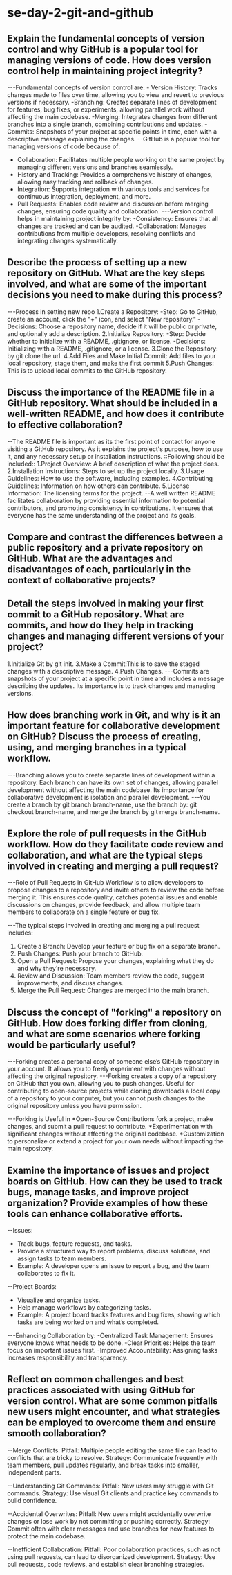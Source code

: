 # se-day-2-git-and-github
## Explain the fundamental concepts of version control and why GitHub is a popular tool for managing versions of code. How does version control help in maintaining project integrity?
---Fundamental concepts of version control are: - Version History: Tracks changes made to files over time, allowing you to view and revert to previous versions if necessary.
    -Branching: Creates separate lines of development for features, bug fixes, or experiments, allowing parallel work without affecting the main codebase.
    -Merging: Integrates changes from different branches into a single branch, combining contributions and updates.
    -Commits: Snapshots of your project at specific points in time, each with a descriptive message explaining the changes.
--GitHub is a popular tool for managing versions of code because of: 
   - Collaboration: Facilitates multiple people working on the same project by managing different versions and branches seamlessly.
   - History and Tracking: Provides a comprehensive history of changes, allowing easy tracking and rollback of changes.
   - Integration: Supports integration with various tools and services for continuous integration, deployment, and more.
   - Pull Requests: Enables code review and discussion before merging changes, ensuring code quality and collaboration.
---Version control helps in maintaining project integrity by: 
    -Consistency: Ensures that all changes are tracked and can be audited.
    -Collaboration: Manages contributions from multiple developers, resolving conflicts and integrating changes systematically.


## Describe the process of setting up a new repository on GitHub. What are the key steps involved, and what are some of the important decisions you need to make during this process?
---Process in setting new repo
1.Create a Repository:
     -Step: Go to GitHub, create an account, click the "+" icon, and select "New repository."
     -Decisions: Choose a repository name, decide if it will be public or private, and optionally add a description.
2.Initialize Repository:
   -Step: Decide whether to initialize with a README, .gitignore, or license.
   -Decisions: Initializing with a README,  .gitignore, or a license.
3.Clone the Repository: by git clone the url.
4.Add Files and Make Initial Commit: Add files to your local repository, stage them, and make the first commit
5.Push Changes: This is to upload local commits to the GitHub repository.


## Discuss the importance of the README file in a GitHub repository. What should be included in a well-written README, and how does it contribute to effective collaboration?
--The README file is important as its the first point of contact for anyone visiting a GitHub repository. As it explains the project's purpose, how to use it, and any necessary setup or installation instructions.
::Following should be included:: 
1.Project Overview: A brief description of what the project does.
2.Installation Instructions: Steps to set up the project locally.
3.Usage Guidelines: How to use the software, including examples.
4.Contributing Guidelines: Information on how others can contribute.
5.License Information: The licensing terms for the project.
--A well written README facilitates collaboration by providing essential information to potential contributors, and promoting consistency in contributions. It ensures that everyone has the same understanding of the project and its goals.

## Compare and contrast the differences between a public repository and a private repository on GitHub. What are the advantages and disadvantages of each, particularly in the context of collaborative projects?


## Detail the steps involved in making your first commit to a GitHub repository. What are commits, and how do they help in tracking changes and managing different versions of your project?
1.Initialize Git by git init.
3.Make a Commit:This is to save the staged changes with a descriptive message.
4.Push Changes.
---Commits are snapshots of your project at a specific point in time and includes a message describing the updates. Its importance is to track changes and managing versions.

## How does branching work in Git, and why is it an important feature for collaborative development on GitHub? Discuss the process of creating, using, and merging branches in a typical workflow.
---Branching allows you to create separate lines of development within a repository. Each branch can have its own set of changes, 
allowing parallel development without affecting the main codebase. Its importance for collaborative development is isolation and parallel development.
---You create a branch by git branch branch-name, use the branch by: git checkout branch-name, and merge the branch by git merge branch-name.


## Explore the role of pull requests in the GitHub workflow. How do they facilitate code review and collaboration, and what are the typical steps involved in creating and merging a pull request?
---Role of Pull Requests in GitHub Workflow is to allow developers to propose changes to a repository and invite others to review the code before merging it. This ensures code quality, catches potential issues and enable discussions on changes, provide feedback,
 and allow multiple team members to collaborate on a single feature or bug fix.

---The typical steps involved in creating and merging a pull request includes:
1. Create a Branch: Develop your feature or bug fix on a separate branch.
2. Push Changes: Push your branch to GitHub.
3. Open a Pull Request: Propose your changes, explaining what they do and why they're necessary.
4. Review and Discussion: Team members review the code, suggest improvements, and discuss changes.
5. Merge the Pull Request: Changes are merged into the main branch.

## Discuss the concept of "forking" a repository on GitHub. How does forking differ from cloning, and what are some scenarios where forking would be particularly useful?
---Forking creates a personal copy of someone else’s GitHub repository in your account. It allows you to freely experiment with changes without affecting the original repository.
---Forking creates a copy of a repository on GitHub that you own, allowing you to push changes. Useful for contributing to open-source projects while cloning downloads a local copy of a repository to your computer, but you cannot push changes to the original repository unless you have permission.

---Forking is Useful in 
 *Open-Source Contributions fork a project, make changes, and submit a pull request to contribute.
 *Experimentation with significant changes without affecting the original codebase.
 *Customization to personalize or extend a project for your own needs without impacting the main repository.

## Examine the importance of issues and project boards on GitHub. How can they be used to track bugs, manage tasks, and improve project organization? Provide examples of how these tools can enhance collaborative efforts.
--Issues: 
  - Track bugs, feature requests, and tasks.
  - Provide a structured way to report problems, discuss solutions, and assign tasks to team members.
  - Example: A developer opens an issue to report a bug, and the team collaborates to fix it.

--Project Boards:
  - Visualize and organize tasks.
  - Help manage workflows by categorizing tasks.
  - Example: A project board tracks features and bug fixes, showing which tasks are being worked on and what’s completed.

---Enhancing Collaboration by:
  -Centralized Task Management: Ensures everyone knows what needs to be done.
  -Clear Priorities: Helps the team focus on important issues first.
  -Improved Accountability: Assigning tasks increases responsibility and transparency.

## Reflect on common challenges and best practices associated with using GitHub for version control. What are some common pitfalls new users might encounter, and what strategies can be employed to overcome them and ensure smooth collaboration?
--Merge Conflicts:
    Pitfall: Multiple people editing the same file can lead to conflicts that are tricky to resolve.
    Strategy: Communicate frequently with team members, pull updates regularly, and break tasks into smaller, independent parts.

--Understanding Git Commands:
    Pitfall: New users may struggle with Git commands.
    Strategy: Use visual Git clients and practice key commands to build confidence.

--Accidental Overwrites:
    Pitfall: New users might accidentally overwrite changes or lose work by not committing or pushing correctly.
    Strategy: Commit often with clear messages and use branches for new features to protect the main codebase.

--Inefficient Collaboration:
    Pitfall: Poor collaboration practices, such as not using pull requests, can lead to disorganized development.
    Strategy: Use pull requests, code reviews, and establish clear branching strategies.
